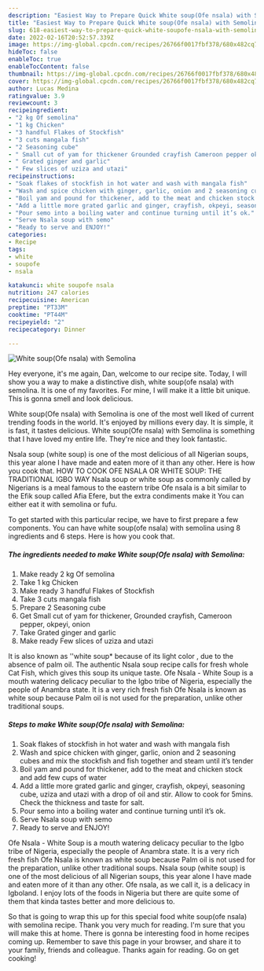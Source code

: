 ```yaml
---
description: "Easiest Way to Prepare Quick White soup(Ofe nsala) with Semolina"
title: "Easiest Way to Prepare Quick White soup(Ofe nsala) with Semolina"
slug: 618-easiest-way-to-prepare-quick-white-soupofe-nsala-with-semolina
date: 2022-02-16T20:52:57.339Z
image: https://img-global.cpcdn.com/recipes/26766f0017fbf378/680x482cq70/white-soupofe-nsala-with-semolina-recipe-main-photo.jpg
hideToc: false
enableToc: true
enableTocContent: false
thumbnail: https://img-global.cpcdn.com/recipes/26766f0017fbf378/680x482cq70/white-soupofe-nsala-with-semolina-recipe-main-photo.jpg
cover: https://img-global.cpcdn.com/recipes/26766f0017fbf378/680x482cq70/white-soupofe-nsala-with-semolina-recipe-main-photo.jpg
author: Lucas Medina
ratingvalue: 3.9
reviewcount: 3
recipeingredient:
- "2 kg Of semolina"
- "1 kg Chicken"
- "3 handful Flakes of Stockfish"
- "3 cuts mangala fish"
- "2 Seasoning cube"
- " Small cut of yam for thickener Grounded crayfish Cameroon pepper okpeyi onion"
- " Grated ginger and garlic"
- " Few slices of uziza and utazi"
recipeinstructions:
- "Soak flakes of stockfish in hot water and wash with mangala fish"
- "Wash and spice chicken with ginger, garlic, onion and 2 seasoning cubes and mix the stockfish and fish together and steam until it’s tender"
- "Boil yam and pound for thickener, add to the meat and chicken stock and add few cups of water"
- "Add a little more grated garlic and ginger, crayfish, okpeyi, seasoning cube, uziza and utazi with a drop of oil and stir. Allow to cook for 5mins. Check the thickness and taste for salt."
- "Pour semo into a boiling water and continue turning until it’s ok."
- "Serve Nsala soup with semo"
- "Ready to serve and ENJOY!"
categories:
- Recipe
tags:
- white
- soupofe
- nsala

katakunci: white soupofe nsala 
nutrition: 247 calories
recipecuisine: American
preptime: "PT33M"
cooktime: "PT44M"
recipeyield: "2"
recipecategory: Dinner

---
```



![White soup(Ofe nsala) with Semolina](https://img-global.cpcdn.com/recipes/26766f0017fbf378/680x482cq70/white-soupofe-nsala-with-semolina-recipe-main-photo.jpg)

Hey everyone, it's me again, Dan, welcome to our recipe site. Today, I will show you a way to make a distinctive dish, white soup(ofe nsala) with semolina. It is one of my favorites. For mine, I will make it a little bit unique. This is gonna smell and look delicious.

White soup(Ofe nsala) with Semolina is one of the most well liked of current trending foods in the world. It's enjoyed by millions every day. It is simple, it is fast, it tastes delicious. White soup(Ofe nsala) with Semolina is something that I have loved my entire life. They're nice and they look fantastic.

Nsala soup (white soup) is one of the most delicious of all Nigerian soups, this year alone I have made and eaten more of it than any other. Here is how you cook that. HOW TO COOK OFE NSALA OR WHITE SOUP: THE TRADITIONAL IGBO WAY Nsala soup or white soup as commonly called by Nigerians is a meal famous to the eastern tribe Ofe nsala is a bit similar to the Efik soup called Afia Efere, but the extra condiments make it You can either eat it with semolina or fufu.


To get started with this particular recipe, we have to first prepare a few components. You can have white soup(ofe nsala) with semolina using 8 ingredients and 6 steps. Here is how you cook that.

<!--inarticleads1-->

##### The ingredients needed to make White soup(Ofe nsala) with Semolina:

1. Make ready 2 kg Of semolina
1. Take 1 kg Chicken
1. Make ready 3 handful Flakes of Stockfish
1. Take 3 cuts mangala fish
1. Prepare 2 Seasoning cube
1. Get  Small cut of yam for thickener, Grounded crayfish, Cameroon pepper, okpeyi, onion
1. Take  Grated ginger and garlic
1. Make ready  Few slices of uziza and utazi


It is also known as &#39;&#39;white soup* because of its light color , due to the absence of palm oil. The authentic Nsala soup recipe calls for fresh whole Cat Fish, which gives this soup its unique taste. Ofe Nsala - White Soup is a mouth watering delicacy peculiar to the Igbo tribe of Nigeria, especially the people of Anambra state. It is a very rich fresh fish Ofe Nsala is known as white soup because Palm oil is not used for the preparation, unlike other traditional soups. 

<!--inarticleads2-->

##### Steps to make White soup(Ofe nsala) with Semolina:

1. Soak flakes of stockfish in hot water and wash with mangala fish
1. Wash and spice chicken with ginger, garlic, onion and 2 seasoning cubes and mix the stockfish and fish together and steam until it’s tender
1. Boil yam and pound for thickener, add to the meat and chicken stock and add few cups of water
1. Add a little more grated garlic and ginger, crayfish, okpeyi, seasoning cube, uziza and utazi with a drop of oil and stir. Allow to cook for 5mins. Check the thickness and taste for salt.
1. Pour semo into a boiling water and continue turning until it’s ok.
1. Serve Nsala soup with semo
1. Ready to serve and ENJOY!

Ofe Nsala - White Soup is a mouth watering delicacy peculiar to the Igbo tribe of Nigeria, especially the people of Anambra state. It is a very rich fresh fish Ofe Nsala is known as white soup because Palm oil is not used for the preparation, unlike other traditional soups. Nsala soup (white soup) is one of the most delicious of all Nigerian soups, this year alone I have made and eaten more of it than any other. Ofe nsala, as we call it, is a delicacy in Igboland. I enjoy lots of the foods in Nigeria but there are quite some of them that kinda tastes better and more delicious to. 

So that is going to wrap this up for this special food white soup(ofe nsala) with semolina recipe. Thank you very much for reading. I'm sure that you will make this at home. There is gonna be interesting food in home recipes coming up. Remember to save this page in your browser, and share it to your family, friends and colleague. Thanks again for reading. Go on get cooking!
